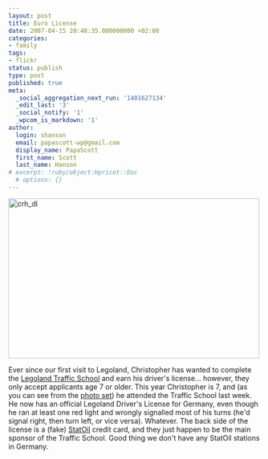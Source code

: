 ```yaml
---
layout: post
title: Euro License
date: 2007-04-15 20:48:35.000000000 +02:00
categories:
- family
tags:
- flickr
status: publish
type: post
published: true
meta:
  _social_aggregation_next_run: '1401627134'
  _edit_last: '3'
  _social_notify: '1'
  _wpcom_is_markdown: '1'
author:
  login: shanson
  email: papascott-wp@gmail.com
  display_name: PapaScott
  first_name: Scott
  last_name: Hanson
# excerpt: !ruby/object:Hpricot::Doc
  # options: {}
---
```

<p><a href="http://www.flickr.com/photos/papascott/460259550/" title="Photo Sharing"><img src="https://farm1.static.flickr.com/170/460259550_e8c56ab98f.jpg" width="500" height="319" alt="crh_dl" /></a></p>
<p>Ever since our first visit to Legoland, Christopher has wanted to complete the <a href="http://www.legoland.dk/LEGOLAND/rides/miniland.htm?view=Browse&amp;lc=en&amp;spotguid=%7B43085DDA-527A-4DC9-BCF6-F51D423DBD83%7D">Legoland Traffic School</a> and earn his driver's license... however, they only accept applicants age 7 or older. This year Christopher is 7, and (as you can see from the <a href="http://flickr.com/photos/papascott/sets/72157600058152348/">photo set</a>) he attended the Traffic School last week. He now has an official Legoland Driver's License for Germany, even though he ran at least one red light and wrongly signalled most of his turns (he'd signal right, then turn left, or vice versa). Whatever. The back side of the license is a (fake) <a href="http://www.statoil.com/">StatOil</a> credit card, and they just happen to be the main sponsor of the Traffic School. Good thing we don't have any StatOil stations in Germany.</p>
